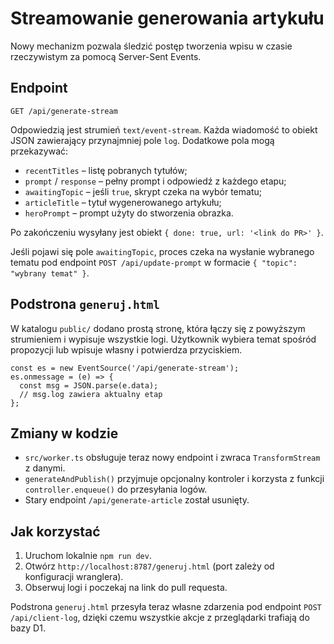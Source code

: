 # Streamowanie generowania artykułu

Nowy mechanizm pozwala śledzić postęp tworzenia wpisu w czasie rzeczywistym za pomocą Server-Sent Events.

## Endpoint

```
GET /api/generate-stream
```

Odpowiedzią jest strumień `text/event-stream`. Każda wiadomość to obiekt JSON zawierający przynajmniej pole `log`. Dodatkowe pola mogą przekazywać:

- `recentTitles` – listę pobranych tytułów;
- `prompt` / `response` – pełny prompt i odpowiedź z każdego etapu;
- `awaitingTopic` – jeśli `true`, skrypt czeka na wybór tematu;
 - `articleTitle` – tytuł wygenerowanego artykułu;
 - `heroPrompt` – prompt użyty do stworzenia obrazka.

Po zakończeniu wysyłany jest obiekt `{ done: true, url: '<link do PR>' }`.

Jeśli pojawi się pole `awaitingTopic`, proces czeka na wysłanie wybranego tematu pod
endpoint `POST /api/update-prompt` w formacie `{ "topic": "wybrany temat" }`.

## Podstrona `generuj.html`

W katalogu `public/` dodano prostą stronę, która łączy się z powyższym strumieniem i wypisuje wszystkie logi. Użytkownik wybiera temat spośród propozycji lub wpisuje własny i potwierdza przyciskiem.

```
const es = new EventSource('/api/generate-stream');
es.onmessage = (e) => {
  const msg = JSON.parse(e.data);
  // msg.log zawiera aktualny etap
};
```

## Zmiany w kodzie

- `src/worker.ts` obsługuje teraz nowy endpoint i zwraca `TransformStream` z danymi.
- `generateAndPublish()` przyjmuje opcjonalny kontroler i korzysta z funkcji `controller.enqueue()` do przesyłania logów.
- Stary endpoint `/api/generate-article` został usunięty.

## Jak korzystać

1. Uruchom lokalnie `npm run dev`.
2. Otwórz `http://localhost:8787/generuj.html` (port zależy od konfiguracji wranglera).
3. Obserwuj logi i poczekaj na link do pull requesta.

Podstrona `generuj.html` przesyła teraz własne zdarzenia pod endpoint `POST /api/client-log`,
dzięki czemu wszystkie akcje z przeglądarki trafiają do bazy D1.
